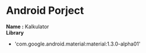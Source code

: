 # Android Porject

**Name :** Kalkulator
<br>
**Library**

- 'com.google.android.material:material:1.3.0-alpha01'
